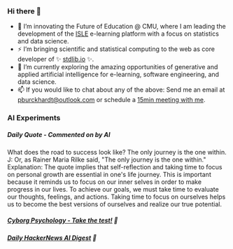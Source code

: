 ### Hi there 👋

-   📖 I’m innovating the Future of Education @ CMU, where I am leading the development of the [ISLE](https://www.stat.cmu.edu/isle) e-learning platform with a focus on statistics and data science.
-   ⚡ I’m bringing scientific and statistical computing to the web as core developer of ✨ [stdlib.io](https://stdlib.io) ✨.
-   🔭 I’m currently exploring the amazing opportunities of generative and applied artificial intelligence for e-learning, software engineering, and data science.
-   📫 If you would like to chat about any of the above: Send me an email at [pburckhardt@outlook.com](mailto:pburckhardt@outlook.com) or schedule a [15min meeting with me](https://cal.com/philipp-burckhardt/15min).

### AI Experiments

##### Daily Quote - Commented on by AI

<!-- <quote> -->

What does the road to success look like? The only journey is the one within. J: Or, as Rainer Maria Rilke said, "The only journey is the one within." Explanation: The quote implies that self-reflection and taking time to focus on personal growth are essential in one's life journey. This is important because it reminds us to focus on our inner selves in order to make progress in our lives. To achieve our goals, we must take time to evaluate our thoughts, feelings, and actions. Taking time to focus on ourselves helps us to become the best versions of ourselves and realize our true potential.

<!-- </quote> -->

##### [Cyborg Psychology - Take the test!](http://cyborg-psychology.com/) 🚀 
##### [Daily HackerNews AI Digest](https://ai-digest.vercel.app/) :brain:
